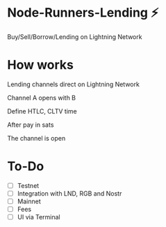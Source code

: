 # Node-Runners-Lending :zap:

 Buy/Sell/Borrow/Lending on Lightning Network 

# How works

Lending channels direct on Lightning Network

Channel A opens with B

Define HTLC, CLTV time

After pay in sats

The channel is open

# To-Do

- [ ] Testnet
- [ ] Integration with LND, RGB and Nostr
- [ ] Mainnet
- [ ] Fees
- [ ] UI via Terminal
